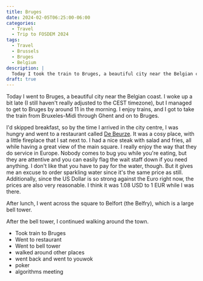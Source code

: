 ```yaml
---
title: Bruges
date: 2024-02-05T06:25:00-06:00
categories:
  - Travel
  - Trip to FOSDEM 2024
tags:
  - Travel
  - Brussels
  - Bruges
  - Belgium
description: |
  Today I took the train to Bruges, a beautiful city near the Belgian coast.
draft: true
---
```


Today I went to Bruges, a beautiful city near the Belgian coast. I woke up a bit
late (I still haven't really adjusted to the CEST timezone), but I managed to
get to Bruges by around 11 in the morning. I enjoy trains, and I got to take the
train from Bruxeles-Midi through Ghent and on to Bruges.

I'd skipped breakfast, so by the time I arrived in the city centre, I was hungry
and went to a restaurant called
[De Beurze](https://maps.app.goo.gl/Xsqv4zeMx45H98bj8). It was a cosy place,
with a little fireplace that I sat next to. I had a nice steak with salad and
fries, all while having a great view of the main square. I really enjoy the way
that they do service in Europe. Nobody comes to bug you while you're eating, but
they are attentive and you can easily flag the wait staff down if you need
anything. I don't like that you have to pay for the water, though. But it gives
me an excuse to order sparkling water since it's the same price as still.
Additionally, since the US Dollar is so strong against the Euro right now, the
prices are also very reasonable. I think it was 1.08 USD to 1 EUR while I was
there.

After lunch, I went across the square to Belfort (the Belfry), which is a large
bell tower.

After the bell tower, I continued walking around the town.

- Took train to Bruges
- Went to restaurant
- Went to bell tower
- walked around other places
- went back and went to youwok
- poker
- algorithms meeting
